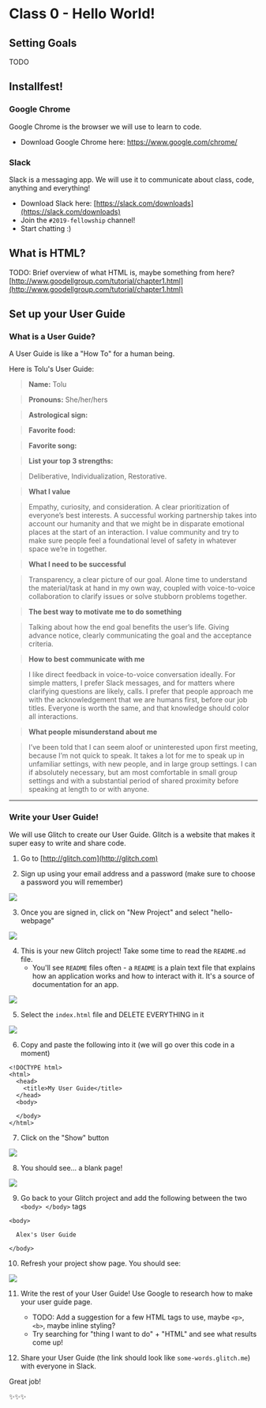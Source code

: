 # Class 0 - Hello World!

## Setting Goals

TODO

## Installfest!

### Google Chrome

Google Chrome is the browser we will use to learn to code.

* Download Google Chrome here: [https://www.google.com/chrome/
](https://www.google.com/chrome/)

### Slack

Slack is a messaging app. We will use it to communicate about class, code, anything and everything!

* Download Slack here: [https://slack.com/downloads](https://slack.com/downloads)
* Join the `#2019-fellowship` channel!
* Start chatting :)

## What is HTML?

TODO: Brief overview of what HTML is, maybe something from here? [http://www.goodellgroup.com/tutorial/chapter1.html](http://www.goodellgroup.com/tutorial/chapter1.html)

## Set up your User Guide

### What is a User Guide?

A User Guide is like a "How To" for a human being.

Here is Tolu's User Guide:

> **Name:** Tolu

> **Pronouns:** She/her/hers

> **Astrological sign:**

> **Favorite food:**

> **Favorite song:**

> **List your top 3 strengths:**

> Deliberative, Individualization, Restorative.

> **What I value**

> Empathy, curiosity, and consideration. A clear prioritization of everyone’s best interests. A successful working partnership takes into account our humanity and that we might be in disparate emotional places at the start of an interaction. I value community and try to make sure people feel a foundational level of safety in whatever space we’re in together.

> **What I need to be successful**

> Transparency, a clear picture of our goal. Alone time to understand the material/task at hand in my own way, coupled with voice-to-voice collaboration to clarify issues or solve stubborn problems together.

> **The best way to motivate me to do something**

> Talking about how the end goal benefits the user’s life. Giving advance notice, clearly communicating the goal and the acceptance criteria.

> **How to best communicate with me**

> I like direct feedback in voice-to-voice conversation ideally. For simple matters, I prefer Slack messages, and for matters where clarifying questions are likely, calls. I prefer that people approach me with the acknowledgement that we are humans first, before our job titles. Everyone is worth the same, and that knowledge should color all interactions.

> **What people misunderstand about me**

> I’ve been told that I can seem aloof or uninterested upon first meeting, because I’m not quick to speak. It takes a lot for me to speak up in unfamiliar settings, with new people, and in large group settings. I can if absolutely necessary, but am most comfortable in small group settings and with a substantial period of shared proximity before speaking at length to or with anyone.

---

### Write your User Guide!

We will use Glitch to create our User Guide. Glitch is a website that makes it super easy to write and share code.

1. Go to [http://glitch.com](http://glitch.com)

2. Sign up using your email address and a password (make sure to choose a password you will remember)

![](images/glitch1.png)

3. Once you are signed in, click on "New Project" and select "hello-webpage"

![](images/glitch2.png)

4. This is your new Glitch project! Take some time to read the `README.md` file.
	* You'll see `README` files often - a `README` is a plain text file that explains how an application works and how to interact with it. It's a source of documentation for an app.

![](images/glitch3.png)

5. Select the `index.html` file and DELETE EVERYTHING in it

![](images/glitch4.png)

6. Copy and paste the following into it (we will go over this code in a moment)

```
<!DOCTYPE html>
<html>
  <head>
    <title>My User Guide</title>
  </head>
  <body>

  </body>
</html>
```

7. Click on the "Show" button

![](images/glitch5.png)

8. You should see... a blank page!

![](images/glitch6.png)

9. Go back to your Glitch project and add the following between the two `<body> </body>` tags

```
<body>

  Alex's User Guide

</body>
```

10. Refresh your project show page. You should see:

![](images/glitch7.png)

11. Write the rest of your User Guide! Use Google to research how to make your user guide page.
	* TODO: Add a suggestion for a few HTML tags to use, maybe `<p>`, `<b>`, maybe inline styling?
	* Try searching for "thing I want to do" + "HTML" and see what results come up!



12. Share your User Guide (the link should look like `some-words.glitch.me`) with everyone in Slack. 

Great job!

✨✨✨
